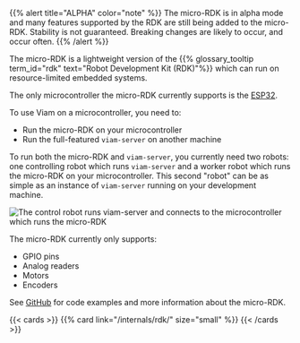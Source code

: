 {{% alert title="ALPHA" color="note" %}}
The micro-RDK is in alpha mode and many features supported by the RDK are still being added to the micro-RDK.
Stability is not guaranteed.
Breaking changes are likely to occur, and occur often.
{{% /alert %}}

The micro-RDK is a lightweight version of the {{% glossary_tooltip term_id="rdk" text="Robot Development Kit (RDK)"%}} which can run on resource-limited embedded systems.

The only microcontroller the micro-RDK currently supports is the [ESP32](https://www.espressif.com/en/products/socs/esp32).

To use Viam on a microcontroller, you need to:

- Run the micro-RDK on your microcontroller
- Run the full-featured `viam-server` on another machine

To run both the micro-RDK and `viam-server`, you currently need two robots: one controlling robot which runs `viam-server` and a worker robot which runs the micro-RDK on your microcontroller.
This second "robot" can be as simple as an instance of `viam-server` running on your development machine.

![The control robot runs viam-server and connects to the microcontroller which runs the micro-RDK](/installation/img/microcontroller/micro-rdk-overview.png)

The micro-RDK currently only supports:

- GPIO pins
- Analog readers
- Motors
- Encoders

See [GitHub](https://github.com/viamrobotics/micro-rdk) for code examples and more information about the micro-RDK.

{{< cards >}}
  {{% card link="/internals/rdk/" size="small" %}}
{{< /cards >}}
